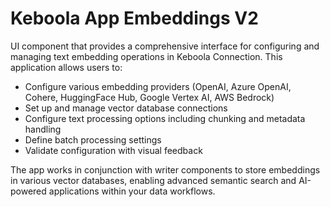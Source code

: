 # Keboola App Embeddings V2

UI component that provides a comprehensive interface for configuring and managing text embedding operations in Keboola Connection. This application allows users to:

- Configure various embedding providers (OpenAI, Azure OpenAI, Cohere, HuggingFace Hub, Google Vertex AI, AWS Bedrock)
- Set up and manage vector database connections
- Configure text processing options including chunking and metadata handling
- Define batch processing settings
- Validate configuration with visual feedback

The app works in conjunction with writer components to store embeddings in various vector databases, enabling advanced semantic search and AI-powered applications within your data workflows.